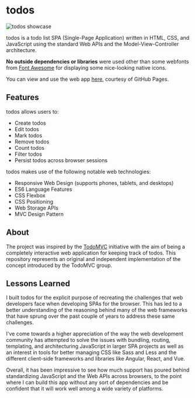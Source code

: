# todos

![todos showcase](assets/img/todos-showcase.gif)

todos is a todo list SPA (Single-Page Application) written in HTML, CSS, and JavaScript using the standard Web APIs and the Model-View-Controller architecture. 

**No outside dependencies or libraries** were used other than some webfonts from [Font Awesome](https://fontawesome.com/) for displaying some nice-looking native icons.

You can view and use the web app [here](https://do-adams.github.io/todos/), courtesy of GitHub Pages.

## Features

todos allows users to:
* Create todos
* Edit todos
* Mark todos
* Remove todos
* Count todos
* Filter todos
* Persist todos across browser sessions

todos makes use of the following notable web technologies:
* Responsive Web Design (supports phones, tablets, and desktops)
* ES6 Language Features
* CSS Flexbox
* CSS Positioning
* Web Storage APIs
* MVC Design Pattern

## About

The project was inspired by the [TodoMVC](todomvc.com) initiative with the aim of being a completely interactive web application for keeping track of todos. This repository represents an original and independent implementation of the concept introduced by the TodoMVC group.

## Lessons Learned

I built todos for the explicit purpose of recreating the challenges that web developers face when developing SPAs for the browser. This has led to a better understanding of the reasoning behind many of the web frameworks that have sprung over the past couple of years to address these same challenges.

I've come towards a higher appreciation of the way the web development community has attempted to solve the issues with bundling, routing, templating, and architecturing JavaScript in larger SPA projects as well as an interest in tools for better managing CSS like Sass and Less and the different client-side frameworks and libraries like Angular, React, and Vue.

Overall, it has been impressive to see how much support has poured behind standardizing JavaScript and the Web APIs across browsers, to the point where I can build this app without any sort of dependencies and be confident that it will work well among a wide variety of platforms.
